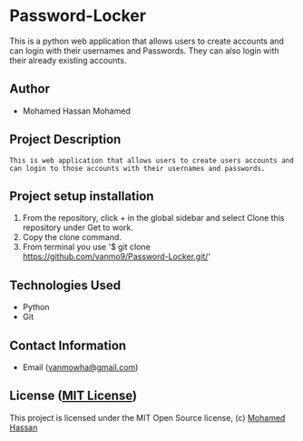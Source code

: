 # Password-Locker

This is a python web application that allows users to create accounts and can login with their usernames and Passwords. They can also login with their already existing accounts.

## Author

*   Mohamed Hassan Mohamed

## Project Description

    This is web application that allows users to create users accounts and can login to those accounts with their usernames and passwords.

## Project setup  installation

1.  From the repository, click + in the global sidebar and select Clone this repository under Get to work.
2.  Copy the clone command.
3.  From terminal you use
    '$ git clone <https://github.com/vanmo9/Password-Locker.git/>'

## Technologies Used

* Python
* Git  


## Contact Information

* Email (vanmowha@gmail.com)


## License ([MIT License]( https://github.com/vanmo9/Password-Locker/blob/master/LICENSE ))
This project is licensed under the MIT Open Source license, (c) [Mohamed Hassan]( )
